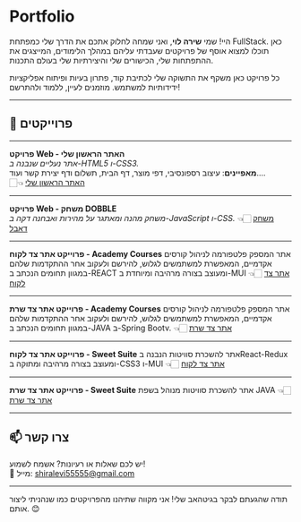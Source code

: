 # Portfolio
היי! שמי **שירה לוי**, ואני שמחה לחלוק אתכם את הדרך שלי כמפתחת FullStack. כאן תוכלו למצוא אוסף של פרויקטים שעבדתי עליהם במהלך הלימודים, המייצגים את ההתפתחות שלי, הכישורים שלי והיצירתיות שלי בעולם התכנות.

כל פרויקט כאן משקף את התשוקה שלי לכתיבת קוד, פתרון בעיות ופיתוח אפליקציות ידידותיות למשתמש. מוזמנים לעיין, ללמוד ולהתרשם!

---

## 📂 פרוייקטים 

---
 **פרויקט Web - האתר הראשון שלי**  
   *אתר נעליים שנבנה ב-HTML5 ו-CSS3.*  
   **מאפיינים**: עיצוב רספונסיבי, דפי מוצר, דף הבית, תשלום ודף יצירת קשר ועוד....  
👈🏻 [האתר הראשון שלי](https://github.com/shiraLevi123/Shoes-website)

---
 **פרויקט Web - משחק DOBBLE**  
  *משחק מהנה ומאתגר על מהירות ואבחנה דקה ב-JavaScript ו-CSS.*
👈🏻 [משחק דאבל](https://github.com/shiraLevi123/Double-game)


---

**פרוייקט אתר צד לקוח - Academy Courses**
  אתר המספק פלטפורמה לניהול קורסים אקדמיים, המאפשרת למשתמשים לגלוש, להירשם ולעקוב אחר ההתקדמות שלהם במגוון תחומים הנכתב ב-REACT ומעוצב בצורה מרהיבה ומיוחדת ב-MUI
👈🏻 [אתר צד לקוח](https://github.com/shiraLevi123/Project-Courses-and-Categories-REACT)

---
**פרוייקט אתר צד שרת - Academy Courses**
  אתר המספק פלטפורמה לניהול קורסים אקדמיים, המאפשרת למשתמשים לגלוש, להירשם ולעקוב אחר ההתקדמות שלהם במגוון תחומים הנכתב ב-JAVA ב-Spring Bootv. 
👈🏻 [אתר צד שרת](https://github.com/shiraLevi123/Project-Courses-and-Categories)

---
**פרוייקט אתר צד לקוח - Sweet Suite**
  אתר להשכרת סוויטות הנבנה בReact-Redux ומעוצב בצורה מרהיבה ומתוקה ב-CSS3 ו-MUI
👈🏻 [אתר צד לקוח](https://github.com/shiraLevi123/Project-Sweet-Suite-React-Redux)

---
**פרוייקט אתר צד שרת - Sweet Suite**
  אתר להשכרת סוויטות מנוהל בשפת JAVA
👈🏻 [אתר צד שרת](https://github.com/shiraLevi123/Project-Sweet-Suite-JAVA)

---

## 📫 צרו קשר
יש לכם שאלות או רעיונות? אשמח לשמוע!  
📧 מייל: shiralevi55555@gmail.com  

---

תודה שהגעתם לבקר בגיטהאב שלי! אני מקווה שתיהנו מהפרויקטים כמו שנהניתי ליצור אותם. 😊
